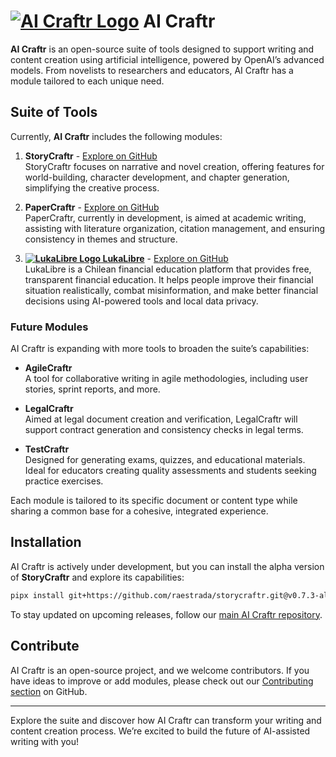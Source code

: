 # [![AI Craftr Logo](https://res.cloudinary.com/dyknhuvxt/image/upload/c_scale,w_100/v1730059761/aicraftr_qzknf4.png)](https://aicraftr.app) AI Craftr

**AI Craftr** is an open-source suite of tools designed to support writing and content creation using artificial intelligence, powered by OpenAI’s advanced models. From novelists to researchers and educators, AI Craftr has a module tailored to each unique need.

## Suite of Tools

Currently, **AI Craftr** includes the following modules:

1. **StoryCraftr** - [Explore on GitHub](https://github.com/raestrada/storycraftr)  
   StoryCraftr focuses on narrative and novel creation, offering features for world-building, character development, and chapter generation, simplifying the creative process.

2. **PaperCraftr** - [Explore on GitHub](https://github.com/raestrada/papercraftr)  
   PaperCraftr, currently in development, is aimed at academic writing, assisting with literature organization, citation management, and ensuring consistency in themes and structure.

3. **[![LukaLibre Logo](https://res.cloudinary.com/dyknhuvxt/image/upload/c_scale,w_30/v1744931115/lukalibre-crop_iu8a5x.png) LukaLibre](https://lukalibre.org)** - [Explore on GitHub](https://github.com/raestrada/lukalibre)  
   LukaLibre is a Chilean financial education platform that provides free, transparent financial education. It helps people improve their financial situation realistically, combat misinformation, and make better financial decisions using AI-powered tools and local data privacy.

### Future Modules

AI Craftr is expanding with more tools to broaden the suite’s capabilities:

- **AgileCraftr**  
  A tool for collaborative writing in agile methodologies, including user stories, sprint reports, and more.

- **LegalCraftr**  
  Aimed at legal document creation and verification, LegalCraftr will support contract generation and consistency checks in legal terms.

- **TestCraftr**  
  Designed for generating exams, quizzes, and educational materials. Ideal for educators creating quality assessments and students seeking practice exercises.

Each module is tailored to its specific document or content type while sharing a common base for a cohesive, integrated experience.

## Installation

AI Craftr is actively under development, but you can install the alpha version of **StoryCraftr** and explore its capabilities:

```bash
pipx install git+https://github.com/raestrada/storycraftr.git@v0.7.3-alpha3
```

To stay updated on upcoming releases, follow our [main AI Craftr repository](https://github.com/raestrada/aicraftr).

## Contribute

AI Craftr is an open-source project, and we welcome contributors. If you have ideas to improve or add modules, please check out our [Contributing section](https://github.com/raestrada/aicraftr/blob/main/CONTRIBUTING.md) on GitHub.

---

Explore the suite and discover how AI Craftr can transform your writing and content creation process. We’re excited to build the future of AI-assisted writing with you!
